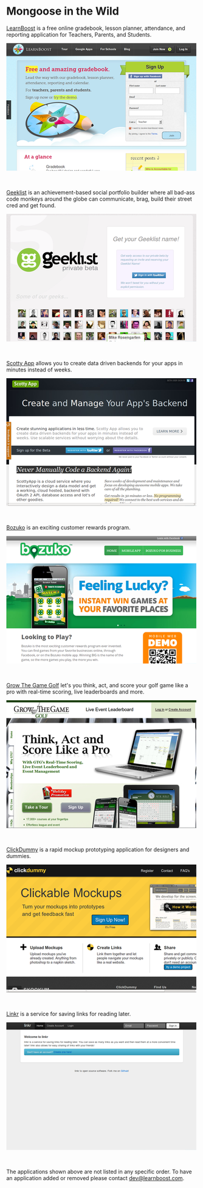 
Mongoose in the Wild
====================

[LearnBoost](https://www.learnboost.com) is a free online gradebook, lesson planner, attendance, and reporting application for Teachers, Parents, and Students.

[![LearnBoost](/images/apps/learnboost.png)](https://www.learnboost.com)

<br>

[Geeklist](http://geekli.st) is an achievement-based social portfolio builder where all bad-ass code monkeys around the globe can communicate, brag, build their street cred and get found.

[![Geeklist](/images/apps/geeklist.png)](http://geekli.st)

<br>

[Scotty App](http://scottyapp.com) allows you to create data driven backends for your apps in minutes instead of weeks.

[![Scotty App](/images/apps/scotty.png)](http://scottyapp.com)

<br>

[Bozuko](https://bozuko.com) is an exciting customer rewards program.

[![Bozuko](/images/apps/bozuko.png)](https://bozuko.com)

<br>

[Grow The Game Golf](http://home.gtggolf.com) let's you think, act, and score your golf game like a pro with real-time scoring, live leaderboards and more.

[![Grow The Game Golf](/images/apps/gtggolf.png)](http://home.gtggolf.com)

<br>

[ClickDummy](https://clickdummy.com) is a rapid mockup prototyping application for designers and dummies.

[![ClickDummy](/images/apps/clickdummy.png)](https://clickdummy.com)

<br>

[Linkr](http://linkr.cc) is a service for saving links for reading later.

[![Linkr](/images/apps/linkr.png)](http://linkr.cc)

<br>

The applications shown above are not listed in any specific order. To have an application added or removed please contact [dev@learnboost.com](mailto:dev@learnboost.com).
